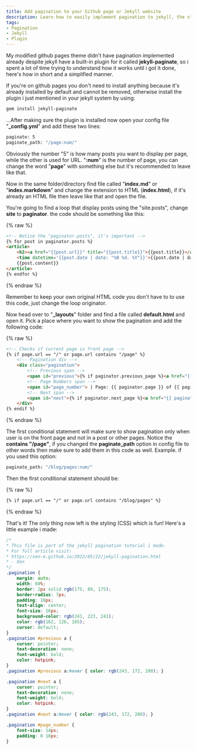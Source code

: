 ```yaml
---
title: Add pagination to your Github page or Jekyll website
description: Learn how to easily implement pagination to jekyll, the static site generator.
tags:
- Pagination
- Jekyll
- Plugin
---
```


My modified github pages theme didn't have pagination implemented already despite jekyll have a built-in plugin for it called **jekyll-paginate**, so i spent a lot of time trying to understand how it works until i got it done, here's how in short and a simplified manner.

If you're on github pages you don't need to install anything because it's already installed by default and cannot be removed, otherwise install the plugin i just mentioned in your jekyll system by using:<!--more-->

```bash
gem install jekyll-paginate
```

...After making sure the plugin is installed now open your config file "**_config.yml**" and add these two lines:

```bash
paginate: 5
paginate_path: "/page:num/"
```

Obviously the number "5" is how many posts you want to display per page, while the other is used for URL. "**:num**" is the number of page, you can change the word "**page**" with something else but it's recommended to leave like that.

Now in the same folder/directory find file called "**index.md**" or "**index.markdown**" and change the extension to HTML (**index.html**), if it's already an HTML file then leave like that and open the file.

You're going to find a loop that display posts using the "site.posts", change **site** to **paginator**. the code should be something like this:

{% raw %}
```html
<!-- Notice the "paginator.posts", it's important -->
{% for post in paginator.posts %}
<article>
	<h2><a href="{{post.url}}" title="{{post.title}}">{{post.title}}</a></h2>
	<time datetime='{{post.date | date: "%B %d. %Y"}}'>{{post.date | date: "%B %d. %Y"}}</time>
	{{post.content}}
</article>
{% endfor %}
```
{% endraw %}

Remember to keep your own original HTML code you don't have to to use this code, just change the loop originator.

Now head over to "**_layouts**" folder and find a file called **default.html** and open it. Pick a place where you want to show the pagination and add the following code:

{% raw %}
```html
<!-- Checks if current page is front page -->
{% if page.url == "/" or page.url contains "/page" %}
	<!-- Pagination div -->
	<div class="pagination">
		<!-- Previous span -->
		<span id="previous">{% if paginator.previous_page %}<a href="{{ paginator.previous_page_path }}">Previous</a>{% else %}<span>Previous</span>{% endif %}</span>
		<!-- Page Numbers span -->
		<span id="page_number"> | Page: {{ paginator.page }} of {{ paginator.total_pages }} | </span>
		<!-- Next span -->
		<span id="next">{% if paginator.next_page %}<a href="{{ paginator.next_page_path }}">Next</a>{% else %}<span>Next</span>{% endif %}</span>
	</div>
{% endif %}
```
{% endraw %}

The first conditional statement will make sure to show pagination only when user is on the front page and not in a post or other pages. Notice the **contains "/page"**, if you changed the **paginate_path** option in config file to other words then make sure to add them in this code as well. Example. if you used this option:

```bash
paginate_path: "/blog/pages:num/"
```

Then the first conditional statement should be:

{% raw %}
```html
{% if page.url == "/" or page.url contains "/blog/pages" %}
```
{% endraw %}

That's it! The only thing now left is the styling (CSS) which is fun! Here's a little example i made:

```css
/*
* This file is part of the jekyll pagination tutorial i made.
* For full article visit:
* https://xen-e.github.io/2022/05/22/jekyll-pagination.html
* - Xen
*/
.pagination {
	margin: auto;
	width: 60%;
	border: 2px solid rgb(175, 89, 175);
	border-radius: 7px;
	padding: 10px;
	text-align: center;
	font-size: 16px;
	background-color: rgb(241, 223, 241);
	color: rgb(162, 126, 185);
	cursor: default;
}
.pagination #previous a {
	cursor: pointer;
	text-decoration: none;
	font-weight: bold;
	color: hotpink;
}
.pagination #previous a:hover { color: rgb(243, 172, 208); }

.pagination #next a {
	cursor: pointer;
	text-decoration: none;
	font-weight: bold;
	color: hotpink;
}
.pagination #next a:hover { color: rgb(243, 172, 208); }

.pagination #page_number {
	font-size: 14px;
	padding: 0 10px;
}
```
